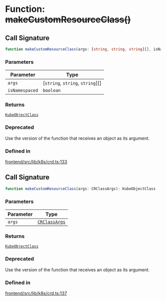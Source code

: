 # Function: ~~makeCustomResourceClass()~~

## Call Signature

```ts
function makeCustomResourceClass(args: [string, string, string][], isNamespaced: boolean): KubeObjectClass
```

### Parameters

| Parameter | Type |
| ------ | ------ |
| `args` | [`string`, `string`, `string`][] |
| `isNamespaced` | `boolean` |

### Returns

[`KubeObjectClass`](../../KubeObject/type-aliases/KubeObjectClass.md)

### Deprecated

Use the version of the function that receives an object as its argument.

### Defined in

[frontend/src/lib/k8s/crd.ts:133](https://github.com/headlamp-k8s/headlamp/blob/2481a1c9f2b4a69a9320466e7a455215b14b97b0/frontend/src/lib/k8s/crd.ts#L133)

## Call Signature

```ts
function makeCustomResourceClass(args: CRClassArgs): KubeObjectClass
```

### Parameters

| Parameter | Type |
| ------ | ------ |
| `args` | [`CRClassArgs`](../interfaces/CRClassArgs.md) |

### Returns

[`KubeObjectClass`](../../KubeObject/type-aliases/KubeObjectClass.md)

### Deprecated

Use the version of the function that receives an object as its argument.

### Defined in

[frontend/src/lib/k8s/crd.ts:137](https://github.com/headlamp-k8s/headlamp/blob/2481a1c9f2b4a69a9320466e7a455215b14b97b0/frontend/src/lib/k8s/crd.ts#L137)
